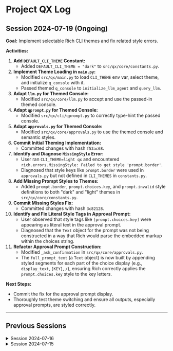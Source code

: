 # Project QX Log

## Session 2024-07-19 (Ongoing)
**Goal:** Implement selectable Rich CLI themes and fix related style errors.

**Activities:**

1.  **Add `DEFAULT_CLI_THEME` Constant:**
    *   Added `DEFAULT_CLI_THEME = "dark"` to `src/qx/core/constants.py`.
2.  **Implement Theme Loading in `main.py`:**
    *   Modified `src/qx/main.py` to load `CLI_THEME` env var, select theme, and initialize `q_console` with it.
    *   Passed themed `q_console` to `initialize_llm_agent` and `query_llm`.
3.  **Adapt `llm.py` for Themed Console:**
    *   Modified `src/qx/core/llm.py` to accept and use the passed-in themed console.
4.  **Adapt `qprompt.py` for Themed Console:**
    *   Modified `src/qx/cli/qprompt.py` to correctly type-hint the passed console.
5.  **Adapt `approvals.py` for Themed Console:**
    *   Modified `src/qx/core/approvals.py` to use the themed console and semantic styles.
6.  **Commit Initial Theming Implementation:**
    *   Committed changes with hash `f53ac68`.
7.  **Identify and Diagnose `MissingStyle` Error:**
    *   User ran `CLI_THEME=light qx` and encountered `rich.errors.MissingStyle: Failed to get style 'prompt.border'`.
    *   Diagnosed that style keys like `prompt.border` were used in `approvals.py` but not defined in `CLI_THEMES` in `constants.py`.
8.  **Add Missing Prompt Styles to Themes:**
    *   Added `prompt.border`, `prompt.choices.key`, and `prompt.invalid` style definitions to both "dark" and "light" themes in `src/qx/core/constants.py`.
9.  **Commit Missing Styles Fix:**
    *   Committed changes with hash `3c82128`.
10. **Identify and Fix Literal Style Tags in Approval Prompt:**
    *   User observed that style tags like `[prompt.choices.key]` were appearing as literal text in the approval prompt.
    *   Diagnosed that the `Text` object for the prompt was not being constructed in a way that Rich would parse the embedded markup within the choices string.
11. **Refactor Approval Prompt Construction:**
    *   Modified `_ask_confirmation` in `src/qx/core/approvals.py`.
    *   The `full_prompt_text` (a `Text` object) is now built by appending styled segments for each part of the choice display (e.g., `display_text`, `[KEY]`, `/`), ensuring Rich correctly applies the `prompt.choices.key` style to the key letters.

**Next Steps:**

*   Commit the fix for the approval prompt display.
*   Thoroughly test theme switching and ensure all outputs, especially approval prompts, are styled correctly.

---
## Previous Sessions

<details>
<summary>Session 2024-07-16</summary>
**Goal:** Add Rich CLI themes to constants.

**Activities:**

1.  **Read Rich Documentation.**
2.  **Discuss Rich Theming.**
3.  **Add CLI Themes to Constants:** Correctly wrote `CLI_THEMES` with keys "dark" and "light".
4.  **Commit Theme Constants:** Hash `aed1e3b`.

**Next Steps:**
*   Implement selectable Rich CLI themes.
</details>

<details>
<summary>Session 2024-07-15</summary>

**Goal:** Initialize project and set up core files.

**Activities:**

1.  **Initial Project Setup.**
2.  **Review Project Directives.**
3.  **Read Project Log.**
4.  **Create `src/qx/core/constants.py`:** Added initial constants.
5.  **Commit initial constants.**

**Next Steps:**
*   Implement further core functionalities.
</details>